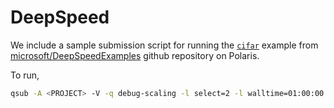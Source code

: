 # DeepSpeed

We include a sample submission script for running the
[`cifar`](https://github.com/microsoft/DeepSpeedExamples/tree/master/cifar)
example from
[microsoft/DeepSpeedExamples](https://github.com/microsoft/DeepSpeedExamples)
github repository on Polaris.

To run,

```bash
qsub -A <PROJECT> -V -q debug-scaling -l select=2 -l walltime=01:00:00 ./deepspeed.sh
```
